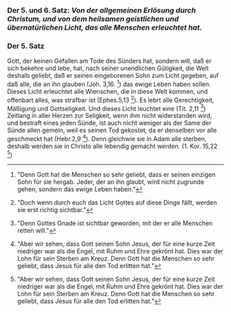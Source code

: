 <!--
OCR: content-0050.
Buchseite: 30
-->

[^a_pre_05-satz_01]: "Denn Gott hat die Menschen so sehr geliebt, dass er seinen einzigen Sohn für sie hergab. Jeder, der an ihn glaubt, wird nicht zugrunde gehen, sondern das ewige Leben haben."

[^a_pre_05-satz_02]: "Doch wenn durch euch das Licht Gottes auf diese Dinge fällt, werden sie erst richtig sichtbar."

[^a_pre_05-satz_03]: "Denn Gottes Gnade ist sichtbar geworden, mit der er alle Menschen retten will."

[^a_pre_05-satz_04]: "Aber wir sehen, dass Gott seinen Sohn Jesus, der für eine kurze Zeit niedriger war als die Engel, mit Ruhm und Ehre gekrönt hat. Dies war der Lohn für sein Sterben am Kreuz. Denn Gott hat die Menschen so sehr geliebt, dass Jesus für alle den Tod erlitten hat."

[^a_pre_05-satz_04]: "Wir alle müssen sterben, weil wir Nachkommen von Adam sind. Ebenso werden wir alle zu neuem Leben auferweckt, weil wir mit Christus verbunden sind."
### Der 5. und 6. Satz: *Von der allgemeinen Erlösung durch Christum, und von dem heilsamen geistlichen und übernatürlichen Licht, das alle Menschen erleuchtet hat.* ###


### Der 5. Satz ###


Gott, der keinen Gefallen am Tode des Sünders
hat, sondern will, daß er sich bekehre und lebe, 
hat, nach seiner unendlichen Gütigkeit, die Welt
deshalb geliebt, daß er seinen eingeborenen Sohn
zum Licht gegeben, auf daß alle, die an ihn glauben (Joh. 3,16. [^a_pre_05-satz_01])
das ewige Leben haben sollen. Dieses
Licht erleuchtet alle Wienschen, die in diese Welt
kommen, und offenbart alles, was strafbar
ist (Ephes.5,13 [^a_pre_05-satz_02]). Es lebrt alle Gerechtigkeit, Mäßigung
und Gottseligkeit. Und dieses Licht leuchtet eine (Tit. 2,11 [^a_pre_05-satz_03])
Zeitlang in aller Herzen zur Seligkeit, wenn ihm
nicht widerstanden wird, und bestraft eines jeden
Sünde, ist auch nicht weniger als der Same der
Sünde allen gemein, weil es seinen Tod gekostet, da
er denselben vor alle geschmeckt hat (Hebr.2,9 [^a_pre_05-satz_04]). Denn 
gleichwie sie in Adam alle sterben, deshalb werden
sie in Christo alle lebendig gemacht werden. (1. Kor. 15,22 [^a_pre_05-satz_04])

